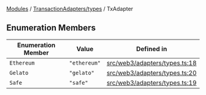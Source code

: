 [Modules](../../../README.md) / [TransactionAdapters/types](../README.md) / TxAdapter

## Enumeration Members

| Enumeration Member | Value | Defined in |
| ------ | ------ | ------ |
| `Ethereum` | `"ethereum"` | [src/web3/adapters/types.ts:18](https://github.com/bgd-labs/fe-shared/blob/09fc11c58abae5aa2af4d8b6d7c2f384460843a4/src/web3/adapters/types.ts#L18) |
| `Gelato` | `"gelato"` | [src/web3/adapters/types.ts:20](https://github.com/bgd-labs/fe-shared/blob/09fc11c58abae5aa2af4d8b6d7c2f384460843a4/src/web3/adapters/types.ts#L20) |
| `Safe` | `"safe"` | [src/web3/adapters/types.ts:19](https://github.com/bgd-labs/fe-shared/blob/09fc11c58abae5aa2af4d8b6d7c2f384460843a4/src/web3/adapters/types.ts#L19) |
